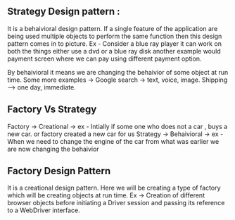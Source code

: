 Strategy Design pattern :
------------------------

It is a behaivioral design pattern. If a single feature of the application are being used multiple objects to perform the same function then this design
pattern comes in to picture. Ex - Consider a blue ray player it can work on both the things either use a dvd or a blue ray disk another example would 
payment screen where we can pay using different payment option.

By behaivioral it means we are changing the behaivior of some object at run time.
Some more examples -> Google search -> text, voice, image. Shipping --> one day, immediate.



Factory Vs Strategy
-------------------
Factory -> Creational -> ex - Intially if some one who does not a car , buys a new car. or factory created a new car for us
Strategy -> Behaivioral -> ex - When we need to change the engine of the car from what was earlier we are now changing the behaivior


Factory Design Pattern
----------------------
It is a creational design pattern. Here we will be creating a type of factory which will be creating objects at run time.
Ex -> Creation of different browser objects before initiating a Driver session and passing its reference to a WebDriver interface.


